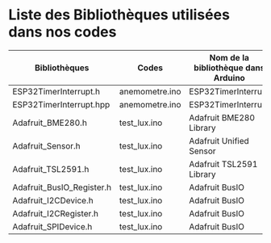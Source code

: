 # Liste des Bibliothèques utilisées dans nos codes

| Bibliothèques             | Codes          | Nom de la bibliothèque dans Arduino |
|---------------------------|----------------|-------------------------------------|
| ESP32TimerInterrupt.h     | anemometre.ino | ESP32TimerInterrupt                 |
| ESP32TimerInterrupt.hpp   | anemometre.ino | ESP32TimerInterrupt                 |
| Adafruit_BME280.h         | test_lux.ino   | Adafruit BME280 Library             |
| Adafruit_Sensor.h         | test_lux.ino   | Adafruit Unified Sensor             |
| Adafruit_TSL2591.h        | test_lux.ino   | Adafruit TSL2591 Library            |
| Adafruit_BusIO_Register.h | test_lux.ino   | Adafruit BusIO                      |
| Adafruit_I2CDevice.h      | test_lux.ino   | Adafruit BusIO                      |
| Adafruit_I2CRegister.h    | test_lux.ino   | Adafruit BusIO                      |
| Adafruit_SPIDevice.h      | test_lux.ino   | Adafruit BusIO                      |

